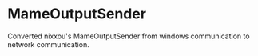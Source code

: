 # MameOutputSender
Converted nixxou's MameOutputSender from windows communication to network communication.
